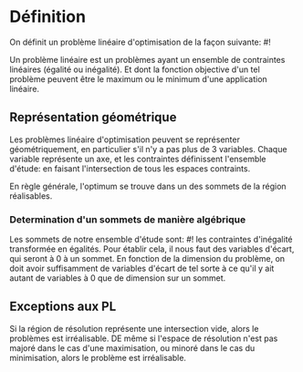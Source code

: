 # Définition
On définit un problème linéaire d'optimisation de la façon suivante: #!

Un problème linéaire est un problèmes ayant un ensemble de contraintes linéaires (égalité ou inégalité). Et dont la fonction objective d'un tel problème peuvent être le maximum ou le minimum d'une application linéaire.
<!--ID: 1727256183774-->


## Représentation géométrique
Les problèmes linéaire d'optimisation peuvent se représenter géométriquement, en particulier s'il n'y a pas plus de 3 variables.
Chaque variable représente un axe, et les contraintes définissent l'ensemble d'étude: en faisant l'intersection de tous les espaces contraints.

En règle générale, l'optimum se trouve dans un des sommets de la région réalisables.

### Determination d'un sommets de manière algébrique
Les sommets de notre ensemble d'étude sont: #!
les contraintes d'inégalité transformée en égalités. Pour établir cela, il nous faut des variables d'écart, qui seront à 0 à un sommet. En fonction de la dimension du problème, on doit avoir suffisamment de variables d'écart de tel sorte à ce qu'il y ait autant de variables à 0 que de dimension sur un sommet.

## Exceptions aux PL
Si la région de résolution représente une intersection vide, alors le problèmes est irréalisable.
DE même si l'espace de résolution n'est pas majoré dans le cas d'une maximisation, ou minoré dans le cas du minimisation, alors le problème est irréalisable.